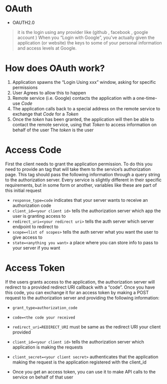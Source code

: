# OAuth
* OAUTH2.0
> it is the login using any provider like (github , facebook , google account )
When you “Login with Google”, you’ve actually given the application (or website) the keys to some of your personal information and access levels at Google.

# How does OAuth work?

1. Application spawns the “Login Using xxx” window, asking for specific permissions
2. User Agrees to allow this to happen
3. Remote service (i.e. Google) contacts the application with a one-time-use *Code*
4. The application calls back to a special address on the remote service to exchange that *Code* for a *Token*
5. Once the *token* has been granted, the application will then be able to contact the remote service, using that *Token* to access information on behalf of the user
The *token* is the user

# Access Code

First the client needs to grant the application permission. To do this you need to provide an <a> tag that will take them to the service’s authorization page. This <a> tag should pass the following information through a query string to the authorization server. Every service is slightly different in their specific requirements, but in some form or another, variables like these are part of this initial request

* `response_type=code` indicates that your server wants to receive an authorization code
* `client_id=<your client id>` tells the authorization server which app the user is granting access to
* `redirect_uri=<your redirect uri>` tells the auth server which server endpoint to redirect to
* `scope=<list of scopes>` tells the auth server what you want the user to give access to
* `state=<anything you want>` a place where you can store info to pass to your server if you want

# Access Token
If the users grants access to the application, the authorization server will redirect to a provided redirect URI callback with a “code”. Once you have this code, you can exchange it for an access token by making a POST request to the authorization server and providing the following information:

- `grant_type=authorization_code`
- `code=<the code your received`
- `redirect_uri=REDIRECT_URI` must be same as the redirect URI your client provided
- `client_id=<your client id>` tells the authorization server which application is making the requests

- `client_secret=<your client secret>` authenticates that the application making the request is the application registered with the client_id

- Once you get an access token, you can use it to make API calls to the service on behalf of that user

